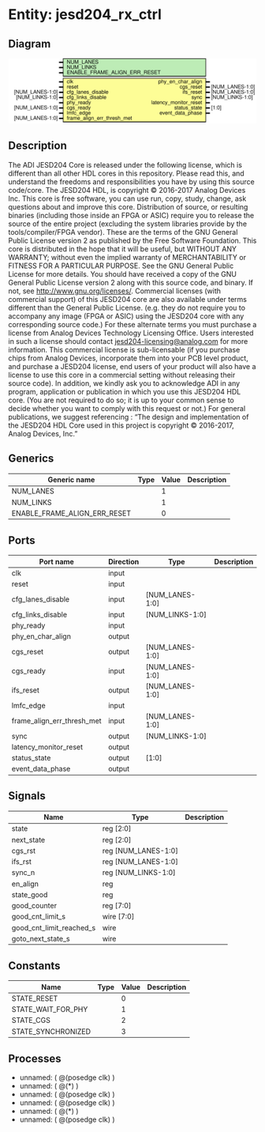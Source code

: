# Entity: jesd204_rx_ctrl

## Diagram

![Diagram](jesd204_rx_ctrl.svg "Diagram")
## Description

The ADI JESD204 Core is released under the following license, which is
 different than all other HDL cores in this repository.
 Please read this, and understand the freedoms and responsibilities you have
 by using this source code/core.
 The JESD204 HDL, is copyright © 2016-2017 Analog Devices Inc.
 This core is free software, you can use run, copy, study, change, ask
 questions about and improve this core. Distribution of source, or resulting
 binaries (including those inside an FPGA or ASIC) require you to release the
 source of the entire project (excluding the system libraries provide by the
 tools/compiler/FPGA vendor). These are the terms of the GNU General Public
 License version 2 as published by the Free Software Foundation.
 This core  is distributed in the hope that it will be useful, but WITHOUT ANY
 WARRANTY; without even the implied warranty of MERCHANTABILITY or FITNESS FOR
 A PARTICULAR PURPOSE. See the GNU General Public License for more details.
 You should have received a copy of the GNU General Public License version 2
 along with this source code, and binary.  If not, see
 <http://www.gnu.org/licenses/>.
 Commercial licenses (with commercial support) of this JESD204 core are also
 available under terms different than the General Public License. (e.g. they
 do not require you to accompany any image (FPGA or ASIC) using the JESD204
 core with any corresponding source code.) For these alternate terms you must
 purchase a license from Analog Devices Technology Licensing Office. Users
 interested in such a license should contact jesd204-licensing@analog.com for
 more information. This commercial license is sub-licensable (if you purchase
 chips from Analog Devices, incorporate them into your PCB level product, and
 purchase a JESD204 license, end users of your product will also have a
 license to use this core in a commercial setting without releasing their
 source code).
 In addition, we kindly ask you to acknowledge ADI in any program, application
 or publication in which you use this JESD204 HDL core. (You are not required
 to do so; it is up to your common sense to decide whether you want to comply
 with this request or not.) For general publications, we suggest referencing :
 “The design and implementation of the JESD204 HDL Core used in this project
 is copyright © 2016-2017, Analog Devices, Inc.”
 
## Generics

| Generic name                 | Type | Value | Description |
| ---------------------------- | ---- | ----- | ----------- |
| NUM_LANES                    |      | 1     |             |
| NUM_LINKS                    |      | 1     |             |
| ENABLE_FRAME_ALIGN_ERR_RESET |      | 0     |             |
## Ports

| Port name                  | Direction | Type            | Description |
| -------------------------- | --------- | --------------- | ----------- |
| clk                        | input     |                 |             |
| reset                      | input     |                 |             |
| cfg_lanes_disable          | input     | [NUM_LANES-1:0] |             |
| cfg_links_disable          | input     | [NUM_LINKS-1:0] |             |
| phy_ready                  | input     |                 |             |
| phy_en_char_align          | output    |                 |             |
| cgs_reset                  | output    | [NUM_LANES-1:0] |             |
| cgs_ready                  | input     | [NUM_LANES-1:0] |             |
| ifs_reset                  | output    | [NUM_LANES-1:0] |             |
| lmfc_edge                  | input     |                 |             |
| frame_align_err_thresh_met | input     | [NUM_LANES-1:0] |             |
| sync                       | output    | [NUM_LINKS-1:0] |             |
| latency_monitor_reset      | output    |                 |             |
| status_state               | output    | [1:0]           |             |
| event_data_phase           | output    |                 |             |
## Signals

| Name                     | Type                | Description |
| ------------------------ | ------------------- | ----------- |
| state                    | reg [2:0]           |             |
| next_state               | reg [2:0]           |             |
| cgs_rst                  | reg [NUM_LANES-1:0] |             |
| ifs_rst                  | reg [NUM_LANES-1:0] |             |
| sync_n                   | reg [NUM_LINKS-1:0] |             |
| en_align                 | reg                 |             |
| state_good               | reg                 |             |
| good_counter             | reg [7:0]           |             |
| good_cnt_limit_s         | wire [7:0]          |             |
| good_cnt_limit_reached_s | wire                |             |
| goto_next_state_s        | wire                |             |
## Constants

| Name               | Type | Value | Description |
| ------------------ | ---- | ----- | ----------- |
| STATE_RESET        |      | 0     |             |
| STATE_WAIT_FOR_PHY |      | 1     |             |
| STATE_CGS          |      | 2     |             |
| STATE_SYNCHRONIZED |      | 3     |             |
## Processes
- unnamed: ( @(posedge clk) )
- unnamed: ( @(*) )
- unnamed: ( @(posedge clk) )
- unnamed: ( @(posedge clk) )
- unnamed: ( @(*) )
- unnamed: ( @(posedge clk) )
